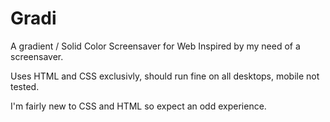 # Gradi
A gradient / Solid Color Screensaver for Web
Inspired by my need of a screensaver.


Uses HTML and CSS exclusivly, should run fine on all desktops, mobile not tested.

I'm fairly new to CSS and HTML so expect an odd experience.